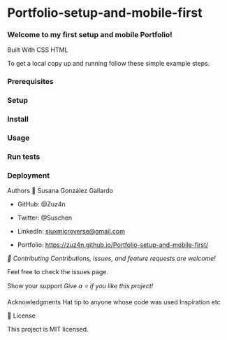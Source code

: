 # Portfolio-setup-and-mobile-first

### Welcome to my first setup and mobile Portfolio!


Built With
CSS
HTML

To get a local copy up and running follow these simple example steps.

### Prerequisites

### Setup

### Install

### Usage

### Run tests

### Deployment



Authors
👤 Susana González Gallardo

- GitHub: @Zuz4n

- Twitter: @Suschen

- LinkedIn: siuxmicroverse@gmail.com

- Portfolio: https://zuz4n.github.io/Portfolio-setup-and-mobile-first/


*_🤝 Contributing_*
*_Contributions, issues, and feature requests are welcome!_*

Feel free to check the issues page.

Show your support
*_Give a ⭐️ if you like this project!_*

Acknowledgments
Hat tip to anyone whose code was used
Inspiration
etc

📝 License

This project is MIT licensed.
